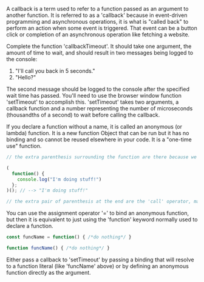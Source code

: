 A callback is a term used to refer to a function passed as an argument to another function. It is referred to as a 'callback' because in event-driven programming and asynchronous operations, it is what is "called back" to perform an action when some event is triggered. That event can be a button click or completion of an asynchronous operation like fetching a website.

Complete the function 'callbackTimeout'. It should take one argument, the amount of time to wait, and should result in two messages being logged to the console:
1) "I'll call you back in 5 seconds."
2) "Hello?"

The second message should be logged to the console after the specified wait time has passed. You'll need to use the browser window function 'setTimeout' to accomplish this. 'setTimeout' takes two arguments, a callback function and a number representing the number of microseconds (thousandths of a second) to wait before calling the callback.

If you declare a function without a name, it is called an anonymous (or lambda) function. It is a new function Object that can be run but it has no binding and so cannot be reused elsewhere in your code. It is a "one-time use" function.

```js
// the extra parenthesis surrounding the function are there because we're defining a function literal, but only statements can be executed

(
  function() {
    console.log("I'm doing stuff!")
  };
)(); // --> "I'm doing stuff!"

// the extra pair of parenthesis at the end are the 'call' operator, making the entire thing a proper executable statement; we're calling the function literal we just defined (with no arguments), just like how we call functions defined in the normal way
```

You can use the assignment operator '=' to bind an anonymous function, but then it is equivalent to just using the 'function' keyword normally used to declare a function.

```js
const funcName = function() { /*do nothing*/ }

function funcName() { /*do nothing*/ }
```

Either pass a callback to 'setTimeout' by passing a binding that will resolve to a function literal (like 'funcName' above) or by defining an anonymous function directly as the argument.
